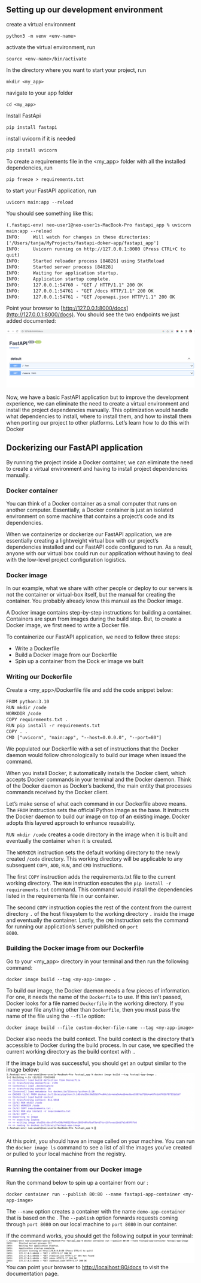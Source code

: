 ## Setting up our development environment

create a virtual environment
```
python3 -m venv <env-name>
```
activate the virtual environment, run 
```
source <env-name>/bin/activate
```
In the directory where you want to start your project, run 
```
mkdir <my_app>
```
navigate to your app folder
```
cd <my_app>
```
Install FastApi
```
pip install fastapi
```

install uvicorn if it is needed
```
pip install uvicorn
```

To create a requirements file in the <my_app> folder with all the installed dependencies, run
```
pip freeze > requirements.txt 
```

to start your FastAPI application, run
```
uvicorn main:app --reload 
```
You should see something like this:
```
(.fastapi-env) neo-user1@neo-user1s-MacBook-Pro fastapi_app % uvicorn main:app --reload
INFO:     Will watch for changes in these directories: ['/Users/tanja/MyProjects/fastapi-doker-app/fastapi_app']
INFO:     Uvicorn running on http://127.0.0.1:8000 (Press CTRL+C to quit)
INFO:     Started reloader process [84826] using StatReload
INFO:     Started server process [84828]
INFO:     Waiting for application startup.
INFO:     Application startup complete.
INFO:     127.0.0.1:54760 - "GET / HTTP/1.1" 200 OK
INFO:     127.0.0.1:54761 - "GET /docs HTTP/1.1" 200 OK
INFO:     127.0.0.1:54761 - "GET /openapi.json HTTP/1.1" 200 OK
```
Point your browser to [http://127.0.0.1:8000/docs](http://127.0.0.1:8000/docs). You should see the two endpoints we just added documented:

![png](assets/img/demo.png)

Now, we have a basic FastAPI application but to improve the development experience, we can eliminate the need to create a virtual environment and install the project dependencies manually. This optimization would handle what dependencies to install, where to install them, and how to install them when porting our project to other platforms. Let’s learn how to do this with Docker

## Dockerizing our FastAPI application
By running the project inside a Docker container, we can eliminate the need to create a virtual environment and having to install project dependencies manually.
### Docker container
You can think of a Docker container as a small computer that runs on another computer. Essentially, a Docker container is just an isolated environment on some machine that contains a project’s code and its dependencies.
<p>When we containerize or dockerize our FastAPI application, we are essentially creating a lightweight virtual box with our project’s dependencies installed and our FastAPI code configured to run. As a result, anyone with our virtual box could run our application without having to deal with the low-level project configuration logistics.</p>

### Docker image
In our example, what we share with other people or deploy to our servers is not the container or virtual-box itself, but the manual for creating the container. You probably already know this manual as the Docker image.

A Docker image contains step-by-step instructions for building a container. Containers are spun from images during the build step. But, to create a Docker image, we first need to write a Docker file.

To containerize our FastAPI application, we need to follow three steps:
- Write a Dockerfile
- Build a Docker image from our Dockerfile
- Spin up a container from the Dock
er image we built

### Writing our Dockerfile
Create a <my_app>/Dockerfile file and add the code snippet below:
```
FROM python:3.10
RUN mkdir /code
WORKDIR /code
COPY requirements.txt .
RUN pip install -r requirements.txt
COPY . .
CMD ["uvicorn", "main:app", "--host=0.0.0.0", "--port=80"]

```
We populated our Dockerfile with a set of instructions that the Docker daemon would follow chronologically to build our image when issued the command.

When you install Docker, it automatically installs the Docker client, which accepts Docker commands in your terminal and the Docker daemon. Think of the Docker daemon as Docker’s backend, the main entity that processes commands received by the Docker client.

Let’s make sense of what each command in our Dockerfile above means. The <code>FROM</code> instruction sets the official Python image as the base. It instructs the Docker daemon to build our image on top of an existing image. Docker adopts this layered approach to enhance reusability.
<p>
<code>RUN mkdir /code</code> creates a code directory in the image when it is built and eventually the container when it is created.</p>
The <code>WORKDIR</code> instruction sets the default working directory to the newly created <code>/code</code> directory. This working directory will be applicable to any subsequent <code>COPY</code>, <code>ADD</code>, <code>RUN</code>, and <code>CMD</code> instructions.

The first <code>COPY</code> instruction adds the requirements.txt file to the current working directory. The <code>RUN</code> instruction executes the <code>pip install -r requirements.txt</code> command. This command would install the dependencies listed in the requirements file in our container.

The second <code>COPY</code> instruction copies the rest of the content from the current directory <code>.</code> of the host filesystem to the working directory <code>.</code> inside the image and eventually the container. Lastly, the <code>CMD</code> instruction sets the command for running our application’s server published on <code>port 8080</code>.

### Building the Docker image from our Dockerfile

Go to your <my_app> directory in your terminal and then run the following command:
```
docker image build --tag <my-app-image> .
```
To build our image, the Docker daemon needs a few pieces of information. For one, it needs the name of the <code>Dockerfile</code> to use. If this isn’t passed, Docker looks for a file named <code>Dockerfile</code> in the working directory. If you name your file anything other than <code>Dockerfile</code>, then you must pass the name of the file using the <code>--file</code> option:
```
docker image build --file custom-docker-file-name --tag <my-app-image>
```
Docker also needs the build context. The build context is the directory that’s accessible to Docker during the build process. In our case, we specified the current working directory as the build context with ..

If the image build was successful, you should get an output similar to the image below:
![png](assets/img/image.png)

At this point, you should have an image called <code><my-app-image></code> on your machine. You can run the <code>docker image ls</code> command to see a list of all the images you’ve created or pulled to your local machine from the registry.

### Running the container from our Docker image

Run the command below to spin up a container from our <my-app-image>:
```
docker container run --publish 80:80 --name fastapi-app-container <my-app-image>
```
The <code>--name</code> option creates a container with the name <code>demo-app-container</code> that is based on the <code><my-app-image></code>. The <code>--publish</code> option forwards requests coming through <code>port 8080</code> on our local machine to <code>port 8080</code> in our container.

If the command works, you should get the following output in your terminal:
![png](assets/img/container.png)
You can point your browser to [http://localhost:80/docs](http://localhost/docs) to visit the documentation page. 
